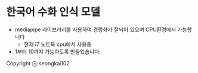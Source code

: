 # 한국어 수화 인식 모델
- mediapipe 라이브러리를 사용하여 경량화가 잘되어 있으며 CPU환경에서 가능합니다
    - 현재 i7 노트북 cpu에서 사용중
- 1부터 10까지 가능하도록 만들었습니다.

Copyright ⓒ seongkai102